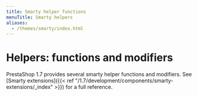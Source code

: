 ```yaml
---
title: Smarty helper functions
menuTitle: Smarty helpers
aliases:
  - /themes/smarty/index.html
---
```


# Helpers: functions and modifiers

PrestaShop 1.7 provides several smarty helper functions and modifiers. See [Smarty extensions]({{< ref "/1.7/development/components/smarty-extensions/_index" >}}) for a full reference.
